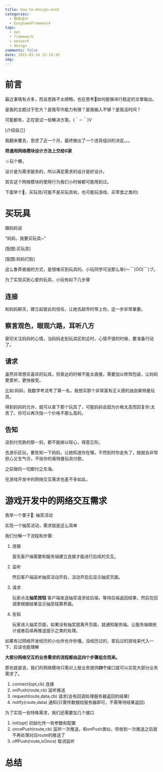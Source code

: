 ```yaml
---
title: how-to-design-enet
categories:
  - 框架设计
  - EasyGameFramework
tags:
  - net
  - framework
  - network
  - design
comments: false
date: 2021-03-14 15:14:39
img:
---
```


# 前言

最近事情有点多，而且思路不太顺畅。也在思考🤔如何能够进行稳定的文章输出。

是我的主题过于宏大？是我写作能力有限？是我输入不够？是我没时间？

可能都有，正在尝试一些解决方案。(＾－＾)V

[介绍自己]

我翻来覆去，思虑了近一个月，最终做出了一个违背组训的决定。。。

**将通用网络模块设计方法上交给G家**

☺️玩个梗。

设计是为需求服务的，所以满足需求的设计是好设计。

其实这个网络模块的使用行为我们小时候都可能用到过。

下面举个🌰，买玩具(可能不是买玩具啦，也可能玩游戏、买零食之类的)

# 买玩具

跟妈妈说

"妈妈，我要买玩具~"

[配图:买玩具]

[配图:妈妈打脸]

这么鲁莽直接的方式，是很难买到玩具的。小玩同学可没那么笨(～￣(OO)￣)ブ。

为了实现买到心爱的玩具，小玩有如下几步骤

## 连接

和妈妈聊天，建立起彼此的信任，让她去超市时带上你。这一步非常重要。

## 察言观色，眼观六路，耳听八方

密切关注妈妈的心情，当妈妈走到玩具区附近时，心情不错的时候，要准备行动了。

## 请求

虽然非常想买喜欢的玩具，但表达的时候不能太直接，需要加以修饰包装，让妈妈更爱听，更快接受。

比如:妈妈，我数学考试考了第一名，我想买那个非常富有正义感的迪迦奥特曼玩具。

得到妈妈的允许，就可以拿下那个玩具了，可能妈妈会因为价格太高而回复你:太贵了。你可以再次指一个价格不那么高的。

## 告知

没到付完款的那一刻，都不能掉以轻心，得意忘形。

去游乐区玩，要告知一下妈妈，让她知道你在哪。不然到时你走失了，她就会非常担心又生气😠，不给你的奥特曼玩具付款。

之前做的一切都付之东海。

在游戏开发中的网络交互需求也差不多如此。

# 游戏开发中的网络交互需求

我举一个栗子🌰: 抽奖活动

实现一个抽奖活动，需求就是这么简单

我们分解一下流程和步骤:

1. 连接

   首先客户端需要和服务端建立连接才能进行后续的交互。

2. 监听

   然后客户端监听抽奖活动开启，活动开启后显示抽奖页面。

3. 请求

   玩家点击**抽奖按钮** 客户端发送抽奖请求给后端，等待后端返回结果，然后在回调里根据结果显示抽奖结算界面。

4. 告知

   玩家进入抽奖页面，如果没有抽奖就离开页面，就通知服务端。让服务端做统计或者后续再推送提示之类的处理。

如果有过网络开发经历的小伙伴也许秒懂。没经历过的，拿玩过的游戏来代入一下，应该也能理解

**大部分网络交互的业务需求的流程都由这四个步骤组合而来。**

那也就是说，我们的网络模块只需对上层业务提供**四个**接口就可以实现大部分业务需求了。

1. connect(opt,cb) 连接
2. onPush(route,cb) 监听推送
4. request(route,data,cb) 请求(会有回调处理服务器返回的结果)
5. notify(route,data) 通知(只需传数据给服务器即可，不需等待结果返回)

为了实现一些特殊需求，我们还需要加几个接口

1. init(opt) 初始化传一些参数和配置
2. oncePush(route,cb) 监听一次推送，和onPush类似，但收到一次推送之后就不再处理对应route的推送了
3. offPush(route,isOnce) 取消监听

# 总结











